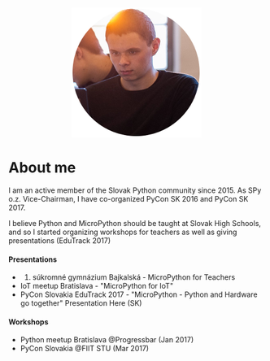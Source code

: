 <div style="text-align:center"><img src ="profile/profile.png" /></div>

# [](#header-1)About me

I am an active member of the Slovak Python community since 2015.
As SPy o.z. Vice-Chairman, I have co-organized PyCon SK 2016 and PyCon SK 2017.

I believe Python and MicroPython should be taught at Slovak High Schools, and so I started organizing workshops for teachers as well as giving presentations (EduTrack 2017)

#### [](#header-2)Presentations

*   1. súkromné gymnázium Bajkalská - MicroPython for Teachers
*   IoT meetup Bratislava - "MicroPython for IoT"
*   PyCon Slovakia EduTrack 2017 - "MicroPython - Python and Hardware go together"
    Presentation Here (SK)

#### [](#header-2)Workshops

*   Python meetup Bratislava  @Progressbar (Jan 2017)
*   PyCon Slovakia  @FIIT STU (Mar 2017)



    
   

    
